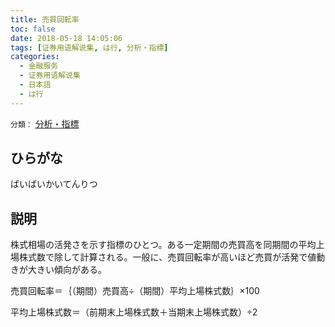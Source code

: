 ```yaml
---
title: 売買回転率
toc: false
date: 2018-05-18 14:05:06
tags: [证券用语解说集, は行, 分析・指標]
categories:
  - 金融服务
  - 证券用语解说集
  - 日本語
  - は行
---
```


`分類：` [分析・指標](/tags/分析・指標/)

## ひらがな

ばいばいかいてんりつ

## 説明

株式相場の活発さを示す指標のひとつ。ある一定期間の売買高を同期間の平均上場株式数で除して計算される。一般に、売買回転率が高いほど売買が活発で値動きが大きい傾向がある。

売買回転率＝｛（期間）売買高÷（期間）平均上場株式数｝×100

平均上場株式数＝（前期末上場株式数＋当期末上場株式数）÷2
